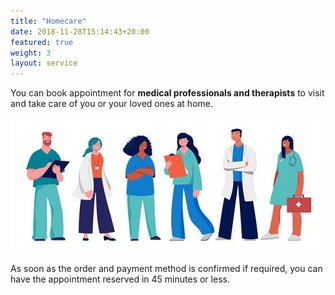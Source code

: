 ```yaml
---
title: "Homecare"
date: 2018-11-28T15:14:43+20:00  
featured: true
weight: 3
layout: service
---
```


You can book appointment for **medical professionals and therapists** to visit and take care of you or your loved ones at home.

![Homecare](/images/illustrations/homecare.jpg)

As soon as the order and payment method is confirmed if required, you can have the appointment reserved in 45 minutes or less. 





